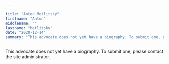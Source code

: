 ```yaml
---

title: "Anton Metlitsky"
firstname: "Anton"
middlename: ""
lastname: "Metlitsky"
date: "2020-12-14"
summary: "This advocate does not yet have a biography. To submit one, please contact the site administrator."
---
```

This advocate does not yet have a biography. To submit one, please contact the site administrator.

